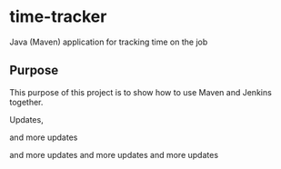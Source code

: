 # time-tracker
Java (Maven) application for tracking time on the job

## Purpose

This purpose of this project is to show how to use Maven and Jenkins together.

Updates, 

and more updates

and more updates
and more updates
and more updates
